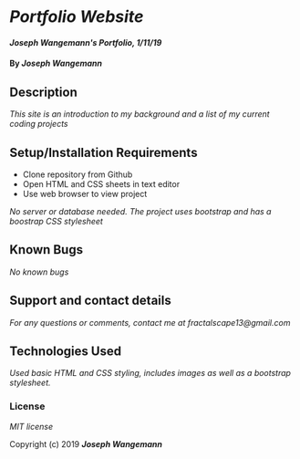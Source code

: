 # _Portfolio Website_

#### _Joseph Wangemann's Portfolio, 1/11/19_

#### By _**Joseph Wangemann**_

## Description

_This site is an introduction to my background and a list of my current coding projects_

## Setup/Installation Requirements

* Clone repository from Github
* Open HTML and CSS sheets in text editor
* Use web browser to view project

_No server or database needed.  The project uses bootstrap and has a boostrap CSS stylesheet_

## Known Bugs

_No known bugs_

## Support and contact details

_For any questions or comments, contact me at fractalscape13@gmail.com_

## Technologies Used

_Used basic HTML and CSS styling, includes images as well as a bootstrap stylesheet._

### License

*MIT license*

Copyright (c) 2019 **_Joseph Wangemann_**
